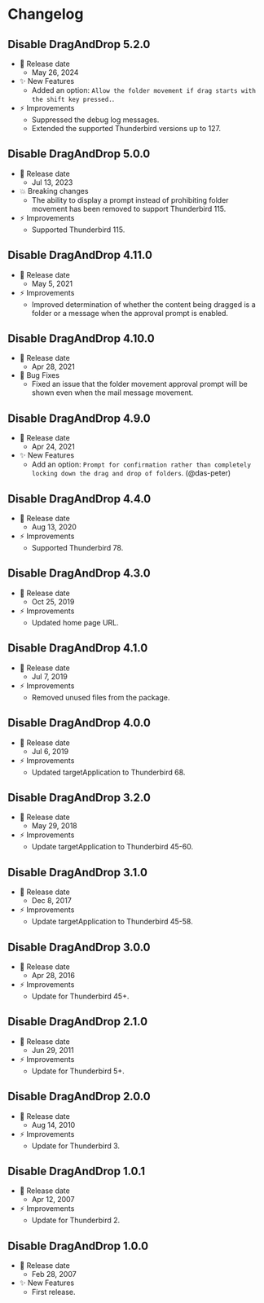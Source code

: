 # Changelog

## Disable DragAndDrop 5.2.0

-   📅 Release date
    -   May 26, 2024
-   ✨ New Features
    -   Added an option: `Allow the folder movement if drag starts with the shift key pressed.`.
-   ⚡️ Improvements
    -   Suppressed the debug log messages.
    -   Extended the supported Thunderbird versions up to 127.

## Disable DragAndDrop 5.0.0

-   📅 Release date
    -   Jul 13, 2023
-   💥 Breaking changes
    -   The ability to display a prompt instead of prohibiting folder movement has been removed to support Thunderbird 115.
-   ⚡️ Improvements
    -   Supported Thunderbird 115.

## Disable DragAndDrop 4.11.0

-   📅 Release date
    -   May 5, 2021
-   ⚡️ Improvements
    -   Improved determination of whether the content being dragged is a folder or a message when the approval prompt is enabled.

## Disable DragAndDrop 4.10.0

-   📅 Release date
    -   Apr 28, 2021
-   🐛 Bug Fixes
    -   Fixed an issue that the folder movement approval prompt will be shown even when the mail message movement.

## Disable DragAndDrop 4.9.0

-   📅 Release date
    -   Apr 24, 2021
-   ✨ New Features
    -   Add an option: `Prompt for confirmation rather than completely locking down the drag and drop of folders`. (@das-peter)

## Disable DragAndDrop 4.4.0

-   📅 Release date
    -   Aug 13, 2020
-   ⚡️ Improvements
    -   Supported Thunderbird 78.

## Disable DragAndDrop 4.3.0

-   📅 Release date
    -   Oct 25, 2019
-   ⚡️ Improvements
    -   Updated home page URL.

## Disable DragAndDrop 4.1.0

-   📅 Release date
    -   Jul 7, 2019
-   ⚡️ Improvements
    -   Removed unused files from the package.

## Disable DragAndDrop 4.0.0

-   📅 Release date
    -   Jul 6, 2019
-   ⚡️ Improvements
    -   Updated targetApplication to Thunderbird 68.

## Disable DragAndDrop 3.2.0

-   📅 Release date
    -   May 29, 2018
-   ⚡️ Improvements
    -   Update targetApplication to Thunderbird 45-60.

## Disable DragAndDrop 3.1.0

-   📅 Release date
    -   Dec 8, 2017
-   ⚡️ Improvements
    -   Update targetApplication to Thunderbird 45-58.

## Disable DragAndDrop 3.0.0

-   📅 Release date
    -   Apr 28, 2016
-   ⚡️ Improvements
    -   Update for Thunderbird 45+.

## Disable DragAndDrop 2.1.0

-   📅 Release date
    -   Jun 29, 2011
-   ⚡️ Improvements
    -   Update for Thunderbird 5+.

## Disable DragAndDrop 2.0.0

-   📅 Release date
    -   Aug 14, 2010
-   ⚡️ Improvements
    -   Update for Thunderbird 3.

## Disable DragAndDrop 1.0.1

-   📅 Release date
    -   Apr 12, 2007
-   ⚡️ Improvements
    -   Update for Thunderbird 2.

## Disable DragAndDrop 1.0.0

-   📅 Release date
    -   Feb 28, 2007
-   ✨ New Features
    -   First release.
